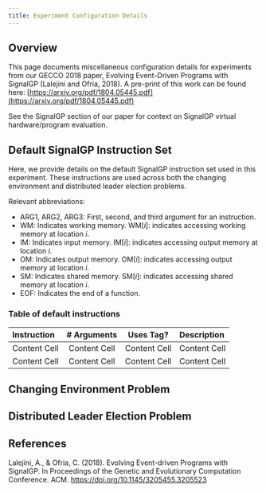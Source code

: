 ```yaml
---
title: Experiment Configuration Details
---
```


## Overview
This page documents miscellaneous configuration details for experiments from our GECCO 2018 paper, Evolving Event-Driven Programs with SignalGP (Lalejini and Ofria, 2018). A pre-print of this work can be found here: [https://arxiv.org/pdf/1804.05445.pdf](https://arxiv.org/pdf/1804.05445.pdf)

See the SignalGP section of our paper for context on SignalGP virtual hardware/program evaluation.

## Default SignalGP Instruction Set
Here, we provide details on the default SignalGP instruction set used in this experiment. These instructions are used across both the changing environment and distributed leader election problems. 

Relevant abbreviations:
- ARG1, ARG2, ARG3: First, second, and third argument for an instruction.
- WM: Indicates working memory. WM[_i_]: indicates accessing working memory at location _i_. 
- IM: Indicates input memory. IM[_i_]: indicates accessing output memory at location _i_.
- OM: Indicates output memory. OM[_i_]: indicates accessing output memory at location _i_. 
- SM: Indicates shared memory. SM[_i_]: indicates accessing shared memory at location _i_.
- EOF: Indicates the end of a function. 

### Table of default instructions
| Instruction | # Arguments | Uses Tag? | Description |
| :---        | :---:       | :---:     | :---        |
| Content Cell  | Content Cell  | Content Cell  | Content Cell  |
| Content Cell  | Content Cell  | Content Cell  | Content Cell  |

## Changing Environment Problem



## Distributed Leader Election Problem


## References
Lalejini, A., & Ofria, C. (2018). Evolving Event-driven Programs with SignalGP. In Proceedings of the Genetic and Evolutionary Computation Conference. ACM. https://doi.org/10.1145/3205455.3205523